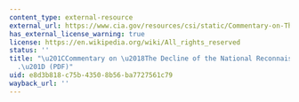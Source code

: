 ```yaml
---
content_type: external-resource
external_url: https://www.cia.gov/resources/csi/static/Commentary-on-The-Decline.pdf
has_external_license_warning: true
license: https://en.wikipedia.org/wiki/All_rights_reserved
status: ''
title: "\u201CCommentary on \u2018The Decline of the National Reconnaissance Office\u2019\
  .\u201D (PDF)"
uid: e8d3b818-c75b-4350-8b56-ba7727561c79
wayback_url: ''
---
```

